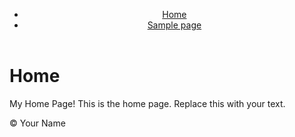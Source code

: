 <!DOCTYPE html>
<html lang="en">
<head>
  <meta charset="UTF-8">
  <meta http-equiv="X-UA-Compatible" content="IE=edge">
  <meta name="viewport" content="width=device-width, initial-scale=1.0">
  <title>YourSiteName | Home</title>
  <link rel="stylesheet" href="/css/style.css">
</head>
<body>
  <header class="site-header">
        <!-- add site wide header content here -->
        <nav>
  <ul role="list">
    <li>
      <a 
        aria-current="page" 
        href="/">
          Home
      </a>
    </li>
    <li>
      <a  
        href="/sample/">
          Sample page
      </a>
    </li>
  </ul>
</nav>
    </header>
  <h1>Home</h1>
<p>My Home Page!
This is the home page. Replace this with your text.</p>
  <footer>
    <div>
      <p>&copy; Your Name</p>
      <!-- You can change all of this footer content. -->
    </div>
  </footer>
  <script src="/js/main.js"></script>
</body>
</html>